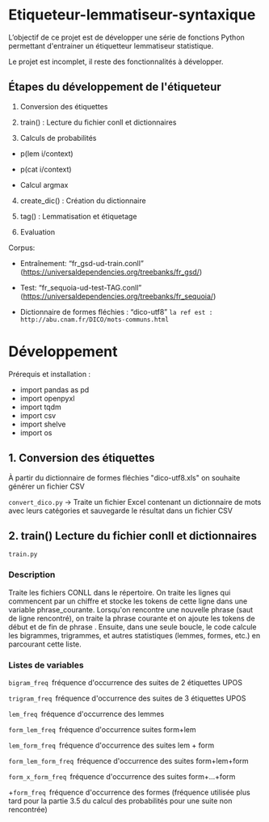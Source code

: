 # Etiqueteur-lemmatiseur-syntaxique
L’objectif de ce projet est de développer une série de fonctions Python permettant d'entrainer un étiquetteur lemmatiseur statistique.

Le projet est incomplet, il reste des fonctionnalités à développer.

## Étapes du développement de l'étiqueteur

1. Conversion des étiquettes 

2. train() : Lecture du fichier conll et dictionnaires

3. Calculs de probabilités

* p(lem i/context)

* p(cat i/context)

* Calcul argmax 

4. create_dic() : Création du dictionnaire 

5. tag() : Lemmatisation et étiquetage 

6. Evaluation

Corpus: 
* Entraînement: “fr_gsd-ud-train.conll” (https://universaldependencies.org/treebanks/fr_gsd/)

* Test: “fr_sequoia-ud-test-TAG.conll” (https://universaldependencies.org/treebanks/fr_sequoia/) 

* Dictionnaire de formes fléchies : “dico-utf8” `la ref est : http://abu.cnam.fr/DICO/mots-communs.html`


# Développement

Prérequis et installation : 
* import pandas as pd
* import openpyxl
* import tqdm 
* import csv
* import shelve
* import os

## 1. Conversion des étiquettes 

À partir du dictionnaire de formes fléchies "dico-utf8.xls" on souhaite générer un fichier CSV

  `convert_dico.py` ->  Traite un fichier Excel contenant un dictionnaire de mots avec leurs catégories et sauvegarde le résultat dans un fichier CSV


## 2. train() Lecture du fichier conll et dictionnaires

 `train.py`


### Description
Traite les fichiers CONLL dans le répertoire.
On traite les lignes qui commencent par un chiffre et stocke les tokens de cette ligne dans une variable phrase_courante. Lorsqu'on rencontre une nouvelle phrase (saut de ligne rencontré), on traite la phrase courante et on ajoute les tokens de début et de fin de phrase <eos>. Ensuite, dans une seule boucle, le code calcule les bigrammes, trigrammes, et autres statistiques (lemmes, formes, etc.) en parcourant cette liste. 

### Listes de variables

`bigram_freq `fréquence d'occurrence des suites de 2 étiquettes UPOS

`trigram_freq `fréquence d'occurrence des suites de 3 étiquettes UPOS

`lem_freq `fréquence d'occurrence des lemmes

`form_lem_freq `fréquence d'occurrence suites form+lem

`lem_form_freq `fréquence d'occurrence des suites lem + form

`form_lem_form_freq `fréquence d'occurrence des suites form+lem+form

`form_x_form_freq `fréquence d'occurrence des suites form+...+form

+`form_freq `fréquence d'occurrence des formes (fréquence utilisée plus tard pour la partie 3.5 du calcul des probabilités pour une suite non rencontrée)



